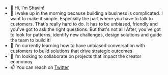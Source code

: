 - 👋 Hi, I’m Shavin!
- 👀 I wake up in the morning because building a business is complicated. I want to make it simple. Especially the part where you have to talk to customers. That's really hard to do. It has to be unbiased, friendly and you've got to ask the right questions. But that's not all! After, you've got to look for patterns, identify new challenges, design solutions and guide the team to build it!
- 🌱 I’m currently learning how to have unbiased conversation with customers to build solutions that drive strategic outcomes
- 💞️ I’m looking to collaborate on projects that impact the creator economoy
- 📫 You can reach on [Twitter](https://twitter.com/shavin47)
